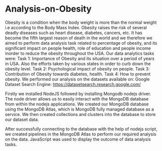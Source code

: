# Analysis-on-Obesity

Obesity is a condition when the body weight is more than the normal weight i.e according to the Body Mass Index. Obesity raises the risk of several deadly diseases such as heart disease, diabetes, cancers, etc. It has become the fifth largest reason of death in the world and we therefore we aimed to perform data analysis task related to percentage of obesity, and its significant impact on people health, role of education and people income inorder to reduce the obesity throughout the USA.
Our data analytics tasks were:
Task 1: Importance of Obesity and its situation over a period of years in USA. Also the efforts taken by various states in order to curb down the obesity level.
Task 2: Psychological impact of obesity on people.
Task 3: Contribution of Obesity towards diabetes, health. Task 4: How to prevent obesity.
We performed our analysis on the datasets available on:
Google Dataset Search Engine: https://datasetsearch.research.google.com/


Firstly we installed NodeJS followed by installing Mongodb nodejs driver. The node driver allows us to easily interact with the MongoDB database from within the nodejs applications. We created our MongoDB database using the MongoDB Atlas, which is MongoDB fully managed database as a service.
We then created collections and clusters into the database to store our dataset data.

After successfully connecting to the database with the help of nodejs script, we created pipelines in the MongoDB Atlas to perform our required analysis on the data. JavaScript was used to display the outcome of data analysis tasks.
